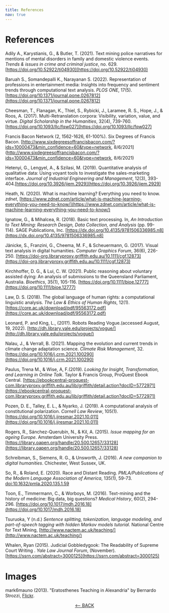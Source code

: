 ```yaml
---
title: References
nav: true
---
```

# References

Adily A., Karystianis, G., & Butler, T. (2021). Text mining police narratives for mentions of mental disorders in family and domestic violence events. *Trends & issues in crime and criminal justice*, no. 629. [https://doi.org/10.52922/ti04930](https://doi.org/10.52922/ti04930) 

Baruah S., Somandepalli K., Narayanan S. (2022). Representation of professions in entertainment media: Insights into frequency and sentiment trends through computational text analysis. *PLOS ONE*, 17(5). [https://doi.org/10.1371/journal.pone.0267812](https://doi.org/10.1371/journal.pone.0267812)

Cheesman, T., Flanagan, K., Thiel, S., Rybicki, J., Laramee, R. S., Hope, J., & Roos, A. (2017). Multi-Retranslation corpora: Visibility, variation, value, and virtue. *Digital Scholarship in the Humanities*, 32(4), 739-760. [https://doi.org/10.1093/llc/fqw027](https://doi.org/10.1093/llc/fqw027)

Francis Bacon Network (2, 1562-1626, 61-100%). Six Degrees of Francis Bacon. [http://www.sixdegreesoffrancisbacon.com/?ids=10000473&min_confidence=60&type=network, 8/6/2021](http://www.sixdegreesoffrancisbacon.com/?ids=10000473&min_confidence=60&type=network, 8/6/2021)

Hetenyi, G., Lengyel, A., & Szilasi, M. (2019). Quantitative analysis of qualitative data: Using voyant tools to investigate the sales-marketing interface. *Journal of Industrial Engineering and Management*, 12(3), 393-404.[https://doi.org/10.3926/jiem.2929](https://doi.org/10.3926/jiem.2929)

Heath, N. (2020). What is machine learning? Everything you need to know. *zdnet*, [https://www.zdnet.com/article/what-is-machine-learning-everything-you-need-to-know/](https://www.zdnet.com/article/what-is-machine-learning-everything-you-need-to-know/)

Ignatow, G., & Mihalcea, R. (2018). Basic text processing. In, *An Introduction to Text Mining: Research Design, Data Collection, and Analysis* (pp. 99-114). SAGE Publications, Inc. [https://dx.doi.org/10.4135/9781506336985.n8](https://dx.doi.org/10.4135/9781506336985.n8)

Jänicke, S., Franzini, G., Cheema, M. F., & Scheuermann, G. (2017). Visual text analysis in digital humanities. *Computer Graphics Forum*, 36(6), 226-250. [https://doi-org.libraryproxy.griffith.edu.au/10.1111/cgf.12873](https://doi-org.libraryproxy.griffith.edu.au/10.1111/cgf.12873)

Kirchhoffer, D. G., & Lui, C. W. (2021). Public reasoning about voluntary assisted dying: An analysis of submissions to the Queensland Parliament, Australia. *Bioethics*, 35(1), 105-116. [https://doi.org/10.1111/bioe.12777](https://doi.org/10.1111/bioe.12777)

Law, D. S. (2018). The global language of human rights: a computational linguistic analysis. *The Law & Ethics of Human Rights*, 12(1). [https://core.ac.uk/download/pdf/95563172.pdf](https://core.ac.uk/download/pdf/95563172.pdf)

Leonard, P. and King, L., (201?). Robots Reading Vogue.(accessed August, 19, 2022). [http://dh.library.yale.edu/projects/vogue/](http://dh.library.yale.edu/projects/vogue/)

Nalau, J., & Verrall, B. (2021). Mapping the evolution and current trends in climate change adaptation science. *Climate Risk Management*, 32. [https://doi.org/10.1016/j.crm.2021.100290](https://doi.org/10.1016/j.crm.2021.100290)

Paulus, Trena M., & Wise, A, F.(2019). *Looking for Insight, Transformation, and Learning in Online Talk*. Taylor & Francis Group, ProQuest Ebook Central. [https://ebookcentral-proquest-com.libraryproxy.griffith.edu.au/lib/griffith/detail.action?docID=5772971](https://ebookcentral-proquest-com.libraryproxy.griffith.edu.au/lib/griffith/detail.action?docID=5772971)

Pozen, D. E., Talley, E. L., & Nyarko, J. (2019). A computational analysis of constitutional polarization. *Cornell Law Review*, 105(1).[https://doi.org/10.1016/j.ijresmar.2021.10.011](https://doi.org/10.1016/j.ijresmar.2021.10.011)

Rogers, R., Sánchez-Querubín, N., & Kil, A. (2015). *Issue mapping for an ageing Europe*. Amsterdam University Press. [https://library.oapen.org/handle/20.500.12657/33128](https://library.oapen.org/handle/20.500.12657/33128)

Schreibman, S., Siemens, R. G., & Unsworth, J. (2016). *A new companion to digital humanities*. Chichester, West Sussex, UK.

So, R., & Roland, E. (2020). Race and Distant Reading. *PMLA/Publications of the Modern Language Association of America*, 135(1), 59-73. [doi:10.1632/pmla.2020.135.1.59](doi:10.1632/pmla.2020.135.1.59)

Toon, E., Timmermann, C., & Worboys, M. (2016). Text-mining and the history of medicine: Big data, big questions? *Medical History*, 60(2), 294-296. [https://doi.org/10.1017/mdh.2016.18](https://doi.org/10.1017/mdh.2016.18)

Tsuruoka, Y (n.d.) *Sentence splitting, tokenization, language modeling, and part-of-speech tagging with hidden Markov models tutorial*.  National Centre for Text Mining, [http://www.nactem.ac.uk/teaching/](http://www.nactem.ac.uk/teaching/)

Whalen, Ryan (2015). Judicial Gobbledygook: The Readability of Supreme Court Writing . *Yale Law Journal Forum*, (November). [https://ssrn.com/abstract=3000125](https://ssrn.com/abstract=3000125)

# Images

mark6mauno (2013). "Eratosthenes Teaching in Alexandria" by Bernardo Strozzi, [Flickr](https://www.flickr.com/photos/mark6mauno/10832052985).

<p align="center">
  <a href="https://griffithunilibrary.github.io/intro-text-mining-analysis/content/8-visualising_data.html"><-- BACK</a>
  
</p>
